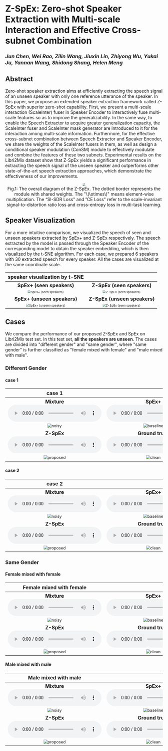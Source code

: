 # Z-SpEx: Zero-shot Speaker Extraction with Multi-scale Interaction and Effective Cross-subnet Combination

### *Jun Chen, Wei Rao, Zilin Wang, Jiuxin Lin, Zhiyong Wu, Yukai Ju, Yannan Wang, Shidong Shang, Helen Meng*

<h2 id = "1">Abstract</h2>

Zero-shot speaker extraction aims at efficiently extracting the speech signal of an unseen speaker with only one reference utterance of the speaker. In this paper, we propose an extended speaker extraction framework called Z-SpEx with superior zero-shot capability. First, we present a multi-scale interaction (ScaleInter) fuser in Speaker Encoder to interactively fuse multi-scale features so as to improve the generalizability. In the same way, to enable the Speech Extractor to acquire greater generalization capacity, the ScaleInter fuser and ScaleInter mask generator are introduced to it for the interaction among multi-scale information. Furthermore, for the effective cross-subnet combination between Speech Extractor and Speaker Encoder, we share the weights of the ScaleInter fusers in them, as well as design a conditional speaker modulation (ConSM) module to effectively modulate and combine the features of these two subnets. Experimental results on the Libri2Mix dataset show that Z-SpEx yields a significant performance in extracting the speech signal of the unseen speaker and outperforms other state-of-the-art speech extraction approaches, which demonstrate the effectiveness of our improvements.

<center>
    <script src="https://polyfill.io/v3/polyfill.min.js?features=es6"></script>
	<script id="MathJax-script" async
        src="https://cdn.jsdelivr.net/npm/mathjax@3/es5/tex-mml-chtml.js">
</script>
    <img style="zoom: 55%; " 
    src="./data/fig/total_arch_new.jpg">
    <br>
    <div class="caption" style="max-width: 600px;"> Fig.1: The overall diagram of the Z-SpEx. The dotted border represents the module with shared weights. The "\(\otimes\)" means element-wise multiplication. The “SI-SDR Loss" and ”CE Loss" refer to the scale-invariant signal-to-distortion ratio loss and cross-entropy loss in multi-task learning.
    </div>
</center>





## Speaker Visualization

For a more intuitive comparison, we visualized the speech of seen and unseen speakers extracted by SpEx+ and Z-SpEx respectively.  The speech extracted by the model is passed through the Speaker Encoder of the corresponding model to obtain the speaker embedding, which is then visualized by the t-SNE algorithm.  For each case, we prepared 6 speakers with 30 extracted speech for every speaker. All the cases are visualized at the same coordinate scale.

|                speaker visualization by t-SNE                |                                                              |
| :----------------------------------------------------------: | :----------------------------------------------------------: |
|                  **SpEx+ (seen speakers)**                   |                  **Z-SpEx (seen speakers)**                  |
| <img src="./data/tsne/seen_of_spex+.jpg" alt="SpEx+ (seen speakers)" style="zoom: 60%;" /> | <img src="./data/tsne/seen_of_proposal.jpg" alt="Z-SpEx (seen speakers)" style="zoom: 60%;" /> |
|                 **SpEx+ (unseen speakers)**                  |                 **Z-SpEx (unseen speakers)**                 |
| <img src="./data/tsne/unseen_of_spex+.jpg" alt="SpEx+ (unseen speakers)" style="zoom: 60%;" /> | <img src="./data/tsne/unseen_of_proposal.jpg" alt="Z-SpEx (seen speakers)" style="zoom: 60%;" /> |





## Cases

We compare the performance of our proposed Z-SpEx and SpEx on Libri2Mix test set. In this test set, **all the speakers are unseen**. The cases are divided into "different gender" and "same gender", where "same gender" is further classified as "female mixed with female" and "male mixed with male".

<h3 id = "3">Different Gender</h3>

#### case 1

|                            case 1                            |                                                              |
| :----------------------------------------------------------: | :----------------------------------------------------------: |
| **Mixture** <br><audio controls><source src="./data/diff_gen/case1/mix.wav" type="audio/wav">Your browser does not support the audio element.</audio> | **SpEx+** <br>  <audio controls><source src="./data/diff_gen/case1/spex_plus.wav" type="audio/wav">Your browser does not support the audio element.</audio> |
| <img src="./data/diff_gen/case1/mix.jpg" alt="noisy" style="zoom: 80%;" /> | <img src="./data/diff_gen/case1/spex_plus.jpg" alt="baseline" style="zoom: 80%;" /> |
| **Z-SpEx**<br>  <audio controls><source src="./data/diff_gen/case1/ours.wav" type="audio/wav">Your browser does not support the audio element.</audio> | **Ground truth** <br> <audio controls><source src="./data/diff_gen/case1/gt.wav" type="audio/wav">Your browser does not support the audio element.</audio> |
| <img src="./data/diff_gen/case1/ours.jpg" alt="proposed" style="zoom: 80%;" /> | <img src="./data/diff_gen/case1/gt.jpg" alt="clean" style="zoom: 80%;" /> |



#### case 2

|                            case 2                            |                                                              |
| :----------------------------------------------------------: | :----------------------------------------------------------: |
| **Mixture** <br><audio controls><source src="./data/diff_gen/case2/mix.wav" type="audio/wav">Your browser does not support the audio element.</audio> | **SpEx+** <br>  <audio controls><source src="./data/diff_gen/case2/spex_plus.wav" type="audio/wav">Your browser does not support the audio element.</audio> |
| <img src="./data/diff_gen/case2/mix.jpg" alt="noisy" style="zoom: 80%;" /> | <img src="./data/diff_gen/case2/spex_plus.jpg" alt="baseline" style="zoom: 80%;" /> |
| **Z-SpEx**<br>  <audio controls><source src="./data/diff_gen/case2/ours.wav" type="audio/wav">Your browser does not support the audio element.</audio> | **Ground truth** <br> <audio controls><source src="./data/diff_gen/case2/gt.wav" type="audio/wav">Your browser does not support the audio element.</audio> |
| <img src="./data/diff_gen/case2/ours.jpg" alt="proposed" style="zoom: 80%;" /> | <img src="./data/diff_gen/case2/gt.jpg" alt="clean" style="zoom: 80%;" /> |



<h3 id = "3"> Same Gender</h3>

<h4 id = "4">Female mixed with female</h4>

|                   Female mixed with female                   |                                                              |
| :----------------------------------------------------------: | :----------------------------------------------------------: |
| **Mixture**  <br/><audio controls><source src="./data/same_gen/female_female/mix.wav" type="audio/wav">Your browser does not support the audio element.</audio> | **SpEx+**   <br/><audio controls><source src="./data/same_gen/female_female/spex_plus.wav" type="audio/wav">Your browser does not support the audio element.</audio> |
| <img src="./data/same_gen/female_female/mix.jpg" alt="noisy" style="zoom: 80%;" /> | <img src="./data/same_gen/female_female/spex_plus.jpg" alt="baseline" style="zoom: 80%;" /> |
| **Z-SpEx**  <br/><audio controls><source src="./data/same_gen/female_female/ours.wav" type="audio/wav">Your browser does not support the audio element.</audio> | **Ground truth**  <br/><audio controls><source src="./data/same_gen/female_female/gt.wav" type="audio/wav">Your browser does not support the audio element.</audio> |
| <img src="./data/same_gen/female_female/ours.jpg" alt="proposed" style="zoom: 80%;" /> | <img src="./data/same_gen/female_female/gt.jpg" alt="clean" style="zoom: 80%;" /> |



<h4 id = "3">Male mixed with male</h4>

|                     Male mixed with male                     |                                                              |
| :----------------------------------------------------------: | :----------------------------------------------------------: |
| **Mixture**  <br/><audio controls><source src="./data/same_gen/male_male/mix.wav" type="audio/wav">Your browser does not support the audio element.</audio> | **SpEx+**   <br/><audio controls><source src="./data/same_gen/male_male/spex_plus.wav" type="audio/wav">Your browser does not support the audio element.</audio> |
| <img src="./data/same_gen/male_male/mix.jpg" alt="noisy" style="zoom: 80%;" /> | <img src="./data/same_gen/male_male/spex_plus.jpg" alt="baseline" style="zoom: 80%;" /> |
| **Z-SpEx**  <br/><audio controls><source src="./data/same_gen/male_male/ours.wav" type="audio/wav">Your browser does not support the audio element.</audio> | **Ground truth**  <br/><audio controls><source src="./data/same_gen/male_male/gt.wav" type="audio/wav">Your browser does not support the audio element.</audio> |
| <img src="./data/same_gen/male_male/ours.jpg" alt="proposed" style="zoom: 80%;" /> | <img src="./data/same_gen/male_male/gt.jpg" alt="clean" style="zoom: 80%;" /> |

